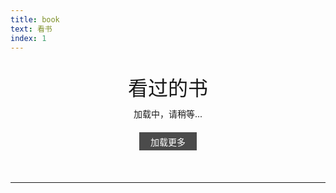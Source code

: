 ```yaml
---
title: book
text: 看书
index: 1
---
```


<style type="text/css">
/* book */
.title {
    text-align: center;
    font-size: 2.0rem;
    margin-bottom: 10px;
}
.book-content {
    display: flex;
    align-items: stretch;
    justify-content: center;
    flex-wrap: wrap;
}
.book-item {
    min-width: 190px;
    display: flex;
    flex-flow: row wrap;
    justify-content: center;
    margin: 30px 0;
}
.book {
    width: 150px;
    height: 210px;
    overflow: hidden;
    box-shadow: 0 5px 5px rgba(0, 0, 0, 0.05)
    transition: transform .2s, box-shadow .2s;
}
.book-image {
    width: 150px;
    min-height: 210px; /* 确保超出部分不显示，且高度不足时填满 */
}
.book-hover {
    position: absolute;
    width: 150px;
    height: 210px;
    top: -210px;
    display: table;
    backdrop-filter: blur(0px);
    background-color: rgba(0,0,0,0.4);
    transition: top .2s;
    transition-delay: .2s;
    z-index: 3; /* 增加z-index，确保在图片之上 */
}
.book-hover p {
    display: table-cell;
    text-align: center;
    vertical-align: middle;
    font-size: 15px;
    color: #fff;
}
.book:hover {
    transform: translateY(-4px);
    box-shadow: 0 10px 10px rgba(0, 0, 0, 0.15) !important
}
.book:hover .book-hover {
        top: 0px;
        backdrop-filter: blur(3px);
    }
.book-loadmore {
    display: block;
    padding: 0.3em;
    background: rgba(0,0,0,0.7);
    color: white;
    transition: 0.2s;
    margin: 20px auto!important;
    width: 6em;
    text-align: center;
    cursor: pointer;
}
.book-loadmore:hover {
    background: gray;
}

/* record */
.record {
    margin: 0;
    padding: 0;
    position: relative;
}
.record:before {
    content: '';
    position: absolute;
    left: 13px;
    width: 1px;
    height: 100%;
    background-color: #E4E4E4;
}
.record-item {
    list-style: none;
    padding-left: 30px;
    position: relative;
    line-height: 45px;
    font-size: 14px;
    color: #141414;
}
.record-content {
    background-color: whitesmoke;
    border-left: 3px solid #6190e8;
    padding: 0.8em 1.0em;
    font-weight: bold;
    line-height: 25px;
}
.record-item:before {
    content: '';
    position: absolute;
    left: 8.5px;
    top: 20px;
    right: 0;
    bottom: 0;
    width: 8px;
    height: 8px;
    background-color: #ccc;
    border: 1px solid #ccc;
    border-radius: 100%;
}
.record-item:first-child:before {
    background-color: #48BEB2;
    border-color: #48BEB2;
}
.record-info {
    background-color: whitesmoke;
    border-left: 3px solid #e89b44;
    padding: 0em 1.0em;
    font-style: italic;
    line-height: 30px;
    margin-bottom: 30px;
}
</style>

<!-- book -->

<p class="title">看过的书</p>
<div class="book-content">加载中，请稍等...</div>
<div class="book-loadmore">加载更多</div>
<br /><hr><br />

<script type="text/javascript">
(function() {
    const bookStep = 12; // 每次加载多少本书
    var book = []; // 数组
    var bookHead = 0;  // 当前Head指向谁

    // 获取json
    var xhr = new XMLHttpRequest();
    xhr.open("get", "https://gcore.jsdelivr.net/gh/qingyayaya/cdn/json/books.json");
    xhr.send(null);
    xhr.onload = () => {
        if (xhr.status == 200) {
            // 给book赋值
            book = JSON.parse(xhr.responseText);

            // 清空内容
            document.querySelector('.book-content').innerHTML = '';
            
            // 加载一次
            parseBookData();
        }
    };

    // “加载更多”按钮
    document.querySelector('.book-loadmore').onclick = parseBookData;

    // 加载一次
    function parseBookData() {
        if (bookHead < book.length) {
            book.slice(bookHead, bookHead+bookStep).forEach(e => {
                createBookItem(e);
            });
            bookHead += bookStep;
        }
        if (bookHead >= book.length) {
            document.querySelector('.book-loadmore').innerHTML = '没有了';
            document.querySelector('.book-loadmore').onclick = null;
        }
    }

    // 生成一本书
    function createBookItem(e) {
        document.querySelector('.book-content').innerHTML += `
            <div class="book-item">
                <a class="book" target="_blank" href="https://book.douban.com/subject/${e.doubanUrl}/">
                    <div style="position: relative;">
                        <div class="book-hover">
                            <p>${e.name}<br /><br />${e.author}</p>
                        </div>
                    </div>
                    <img class="book-image" src="https://gcore.jsdelivr.net/gh/qingyayaya/cdn/pics/book/${e.photoUrl}">
                </a>
            </div>`;
    }
})();
</script>

<!-- record -->

<div class="record-main">
	<ul class="record"></ul>
</div>

<script type="text/javascript">
(function() {
    var xhr = new XMLHttpRequest();
    xhr.open("get", "https://gcore.jsdelivr.net/gh/qingyayaya/cdn/json/records.json");
    xhr.send(null);
    xhr.onload = () => {
        if (xhr.status == 200) {
            var html = '';
            JSON.parse(xhr.responseText).forEach(e => {
                html += `
                    <li class="record-item">
                        <div class="record-content">${e.content}</div>
                        <p class="record-info">${e.author}《${e.reference}》</p>
                    </li>`;
            });
            document.querySelector('.record').innerHTML += html;
        }
    }
})();
</script>
